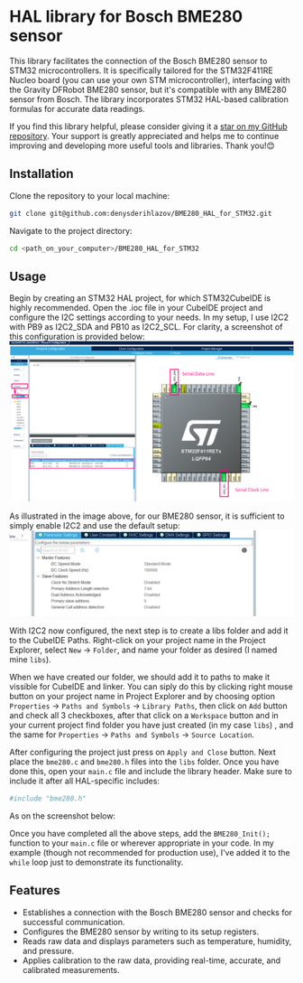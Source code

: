 # HAL library for Bosch BME280 sensor

This library facilitates the connection of the Bosch BME280 sensor to STM32 microcontrollers. It is specifically tailored for the STM32F411RE Nucleo board (you can use your own STM microcontroller), interfacing with the Gravity DFRobot BME280 sensor, but it's compatible with any BME280 sensor from Bosch. The library incorporates STM32 HAL-based calibration formulas for accurate data readings. 

If you find this library helpful, please consider giving it a [star on my GitHub repository](https://github.com/denysderihlazov/BME280_HAL_for_STM32). 
Your support is greatly appreciated and helps me to continue improving and developing more useful tools and libraries. Thank you!😊

## Installation

Clone the repository to your local machine:
```sh
git clone git@github.com:denysderihlazov/BME280_HAL_for_STM32.git
```
Navigate to the project directory:
```sh
cd <path_on_your_computer>/BME280_HAL_for_STM32
```

## Usage

Begin by creating an STM32 HAL project, for which STM32CubeIDE is highly recommended. Open the .ioc file in your CubeIDE project and configure the I2C settings according to your needs. In my setup, I use I2C2 with PB9 as I2C2_SDA and PB10 as I2C2_SCL. For clarity, a screenshot of this configuration is provided below:
![screenshot of I2C setup](https://github.com/denysderihlazov/BME280_HAL_for_STM32/blob/main/readme_screenshots/i2c2_setup1.png?raw=true)


As illustrated in the image above, for our BME280 sensor, it is sufficient to simply enable I2C2 and use the default setup:
![screenshot of I2C def. setup](https://github.com/denysderihlazov/BME280_HAL_for_STM32/blob/main/readme_screenshots/i2c2_setup2.png?raw=true)

With I2C2 now configured, the next step is to create a libs folder and add it to the CubeIDE Paths. Right-click on your project name in the Project Explorer, select `New` -> `Folder`, and name your folder as desired (I named mine `libs`).

When we have created our folder, we should add it to paths to make it vissible for CubeIDE and linker. You can siply do this by clicking right mouse button on your project name in Project Explorer and by choosing option `Properties` -> `Paths and Symbols` -> `Library Paths`, then click on `Add` button and check all 3 checkboxes, after that click on a `Workspace` button and in your current project find folder you have just created (in my case `libs`) , and the same for `Properties` -> `Paths and Symbols` -> `Source Location`.

After configuring the project just press on `Apply and Close` button. Next place the `bme280.c` and `bme280.h` files into the `libs` folder. Once you have done this, open your `main.c` file and include the library header. Make sure to include it after all HAL-specific includes:
```sh
#include "bme280.h"
```
As on the screenshot below:

Once you have completed all the above steps, add the `BME280_Init();` function to your `main.c` file or wherever appropriate in your code. In my example (though not recommended for production use), I've added it to the `while` loop just to demonstrate its functionality.


## Features
 - Establishes a connection with the Bosch BME280 sensor and checks for successful communication.
 - Configures the BME280 sensor by writing to its setup registers.
 - Reads raw data and displays parameters such as temperature, humidity, and pressure.
 - Applies calibration to the raw data, providing real-time, accurate, and calibrated measurements.
